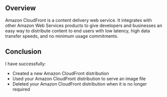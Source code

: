 ## Overview
Amazon CloudFront is a content delivery web service. It integrates with other Amazon Web Services products to give developers and businesses an easy way to distribute content to end users with low latency, high data transfer speeds, and no minimum usage commitments.
## Conclusion
I have successfully:
- Created a new Amazon CloudFront distribution
- Used your Amazon CloudFront distribution to serve an image file
- Deleted your Amazon CloudFront distribution when it is no longer required
